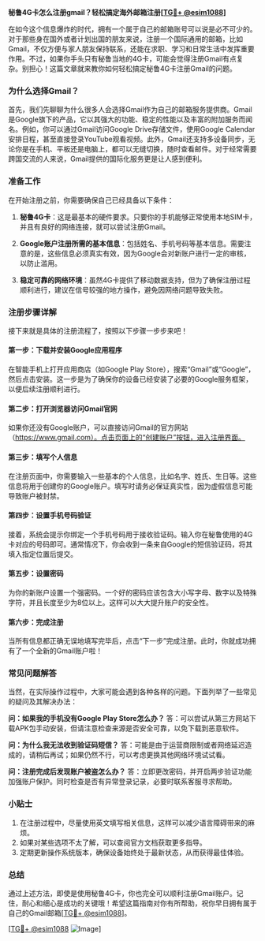 **秘鲁4G卡怎么注册gmail？轻松搞定海外邮箱注册[[TG💪+ @esim1088](https://t.me/s/esim1088)]**

在如今这个信息爆炸的时代，拥有一个属于自己的邮箱账号可以说是必不可少的。对于那些身在国外或者计划出国的朋友来说，注册一个国际通用的邮箱，比如Gmail，不仅方便与家人朋友保持联系，还能在求职、学习和日常生活中发挥重要作用。不过，如果你手头只有秘鲁当地的4G卡，可能会觉得注册Gmail有点复杂。别担心！这篇文章就来教你如何轻松搞定秘鲁4G卡注册Gmail的问题。

### 为什么选择Gmail？

首先，我们先聊聊为什么很多人会选择Gmail作为自己的邮箱服务提供商。Gmail是Google旗下的产品，它以其强大的功能、稳定的性能以及丰富的附加服务而闻名。例如，你可以通过Gmail访问Google Drive存储文件，使用Google Calendar安排日程，甚至直接登录YouTube观看视频。此外，Gmail还支持多设备同步，无论你是在手机、平板还是电脑上，都可以无缝切换，随时查看邮件。对于经常需要跨国交流的人来说，Gmail提供的国际化服务更是让人感到便利。

### 准备工作

在开始注册之前，你需要确保自己已经具备以下条件：

1. **秘鲁4G卡**：这是最基本的硬件要求。只要你的手机能够正常使用本地SIM卡，并且有良好的网络连接，就可以尝试注册Gmail。
   
2. **Google账户注册所需的基本信息**：包括姓名、手机号码等基本信息。需要注意的是，这些信息必须真实有效，因为Google会对新账户进行一定的审核，以防止滥用。

3. **稳定可靠的网络环境**：虽然4G卡提供了移动数据支持，但为了确保注册过程顺利进行，建议在信号较强的地方操作，避免因网络问题导致失败。

### 注册步骤详解

接下来就是具体的注册流程了，按照以下步骤一步步来吧！

#### 第一步：下载并安装Google应用程序

在智能手机上打开应用商店（如Google Play Store），搜索“Gmail”或“Google”，然后点击安装。这一步是为了确保你的设备已经安装了必要的Google服务框架，以便后续注册顺利进行。

#### 第二步：打开浏览器访问Gmail官网

如果你还没有Google账户，可以直接访问Gmail的官方网站（https://www.gmail.com）。点击页面上的“创建账户”按钮，进入注册界面。

#### 第三步：填写个人信息

在注册页面中，你需要输入一些基本的个人信息，比如名字、姓氏、生日等。这些信息将用于创建你的Google账户。填写时请务必保证真实性，因为虚假信息可能导致账户被封禁。

#### 第四步：设置手机号码验证

接着，系统会提示你绑定一个手机号码用于接收验证码。输入你在秘鲁使用的4G卡对应的号码即可。通常情况下，你会收到一条来自Google的短信验证码，将其填入指定位置后提交。

#### 第五步：设置密码

为你的新账户设置一个强密码。一个好的密码应该包含大小写字母、数字以及特殊字符，并且长度至少为8位以上。这样可以大大提升账户的安全性。

#### 第六步：完成注册

当所有信息都正确无误地填写完毕后，点击“下一步”完成注册。此时，你就成功拥有了一个全新的Gmail账户啦！

### 常见问题解答

当然，在实际操作过程中，大家可能会遇到各种各样的问题。下面列举了一些常见的疑问及其解决办法：

**问：如果我的手机没有Google Play Store怎么办？**
答：可以尝试从第三方网站下载APK包手动安装，但请注意检查来源是否安全可靠，以免下载到恶意软件。

**问：为什么我无法收到验证码短信？**
答：可能是由于运营商限制或者网络延迟造成的，请稍后再试；如果仍然不行，可以考虑更换其他网络环境试试看。

**问：注册完成后发现账户被盗怎么办？**
答：立即更改密码，并开启两步验证功能加强账户保护。同时检查是否有异常登录记录，必要时联系客服寻求帮助。

### 小贴士

1. 在注册过程中，尽量使用英文填写相关信息，这样可以减少语言障碍带来的麻烦。
2. 如果对某些选项不太了解，可以查阅官方文档获取更多指导。
3. 定期更新操作系统版本，确保设备始终处于最新状态，从而获得最佳体验。

### 总结

通过上述方法，即使是使用秘鲁4G卡，你也完全可以顺利注册Gmail账户。记住，耐心和细心是成功的关键哦！希望这篇指南对你有所帮助，祝你早日拥有属于自己的Gmail邮箱[[TG💪+ @esim1088](https://t.me/s/esim1088)]。

[[TG💪+ @esim1088](https://t.me/s/esim1088) ![Image](https://i.postimg.cc/4NQfJmqS/Snipaste-2025-05-13-00-14-12.png)]
